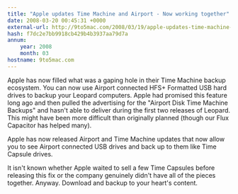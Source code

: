 ```yaml
---
title: "Apple updates Time Machine and Airport - Now working together"
date: 2008-03-20 00:45:31 +0000
external-url: http://9to5mac.com/2008/03/19/apple-updates-time-machine-and-airport-now-working-together/
hash: f7dc2e7bb9918cb429b4b3937aa79d7a
annum:
    year: 2008
    month: 03
hostname: 9to5mac.com
---
```


Apple has now filled what was a gaping hole in their Time Machine backup ecosystem. You can now use Airport connected HFS+ Formatted USB hard drives to backup your Leopard computers. Apple had promised this feature long ago and then pulled the advertising for the "Airport Disk Time Machine Backups" and hasn't able to deliver during the first two releases of Leopard. This might have been more difficult than originally planned (though our Flux Capacitor has helped many). 

Apple has now released Airport and Time Machine updates that now allow you to see Airport connected USB drives and back up to them like Time Capsule drives.


It isn't known whether Apple waited to sell a few Time Capsules before releasing this fix or the company genuinely didn't have all of the pieces together. Anyway. Download and backup to your heart's content.
